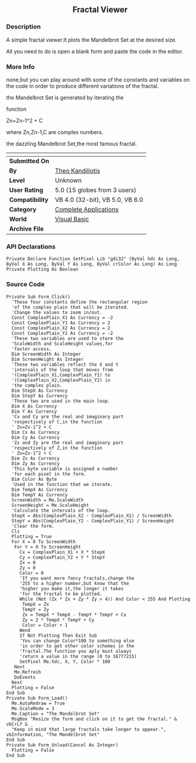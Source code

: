 ﻿<div align="center">

## Fractal Viewer


</div>

### Description

A simple fractal viewer.It plots the Mandelbrot Set at the desired size.

All you need to do is open a blank form and paste the code in the editor.
 
### More Info
 
none,but you can play around with some of the constants and variables on the code in order to produce different variations of the fractal.

the Mandelbrot Set is generated by iterating the

function

Zn=Zn-1^2 + C

where Zn,Zn-1,C are complex numbers.

the dazzling Mandelbrot Set,the most famous fractal.


<span>             |<span>
---                |---
**Submitted On**   |
**By**             |[Theo Kandiliotis](https://github.com/Planet-Source-Code/PSCIndex/blob/master/ByAuthor/theo-kandiliotis.md)
**Level**          |Unknown
**User Rating**    |5.0 (15 globes from 3 users)
**Compatibility**  |VB 4\.0 \(32\-bit\), VB 5\.0, VB 6\.0
**Category**       |[Complete Applications](https://github.com/Planet-Source-Code/PSCIndex/blob/master/ByCategory/complete-applications__1-27.md)
**World**          |[Visual Basic](https://github.com/Planet-Source-Code/PSCIndex/blob/master/ByWorld/visual-basic.md)
**Archive File**   |[](https://github.com/Planet-Source-Code/theo-kandiliotis-fractal-viewer__1-1517/archive/master.zip)

### API Declarations

```
Private Declare Function SetPixel Lib "gdi32" (ByVal hdc As Long, ByVal X As Long, ByVal Y As Long, ByVal crColor As Long) As Long
Private Plotting As Boolean
```


### Source Code

```
Private Sub Form_Click()
  'These four constants define the rectangular region
  'of the complex plain that will be iterated.
  'Change the values to zoom in/out.
  Const ComplexPlain_X1 As Currency = -2
  Const ComplexPlain_Y1 As Currency = 2
  Const ComplexPlain_X2 As Currency = 2
  Const ComplexPlain_Y2 As Currency = -2
  'These two variables are used to store the
  'ScaleWidth and ScaleHeight values,for
  'faster access.
  Dim ScreenWidth As Integer
  Dim ScreenHeight As Integer
  'These two variables reflect the X and Y
  'intervals of the loop that moves from
  '(ComplexPlain_X1,ComplexPlain_Y1) to
  '(ComplexPlain_X2,ComplexPlain_Y2) in
  'the complex plain.
  Dim StepX As Currency
  Dim StepY As Currency
  'These two are used in the main loop.
  Dim X As Currency
  Dim Y As Currency
  'Cx and Cy are the real and imaginary part
  'respectively of C,in the function
  ' Zv=Zv-1^2 + C
  Dim Cx As Currency
  Dim Cy As Currency
  'Zx and Zy are the real and imaginary part
  'respectively of Z,in the function
  ' Zv=Zv-1^2 + C
  Dim Zx As Currency
  Dim Zy As Currency
  'This byte variable is assigned a number
  'for each pixel in the form.
  Dim Color As Byte
  'Used in the function that we iterate.
  Dim TempX As Currency
  Dim TempY As Currency
  ScreenWidth = Me.ScaleWidth
  ScreenHeight = Me.ScaleHeight
  'Calculate the intervals of the loop.
  StepX = Abs(ComplexPlain_X2 - ComplexPlain_X1) / ScreenWidth
  StepY = Abs(ComplexPlain_Y2 - ComplexPlain_Y1) / ScreenHeight
  'Clear the form.
  Cls
  Plotting = True
  For X = 0 To ScreenWidth
   For Y = 0 To ScreenHeight
     Cx = ComplexPlain_X1 + X * StepX
     Cy = ComplexPlain_Y2 + Y * StepY
     Zx = 0
     Zy = 0
     Color = 0
     'If you want more fancy fractals,change the
     '255 to a higher number,but know that the
     'higher you make it,the longer it takes
     'for the fractal to be plotted.
     While (Not (Zx * Zx + Zy * Zy > 4)) And Color < 255 And Plotting
      TempX = Zx
      TempY = Zy
      Zx = TempX * TempX - TempY * TempY + Cx
      Zy = 2 * TempX * TempY + Cy
      Color = Color + 1
     Wend
     If Not Plotting Then Exit Sub
     'You can change Color*100 to something else
     'in order to get other color schemes in the
     'fractal.The function you aply must always
     'return a value in the range (0 to 16777215)
     SetPixel Me.hdc, X, Y, Color * 100
   Next
   Me.Refresh
   DoEvents
  Next
  Plotting = False
End Sub
Private Sub Form_Load()
  Me.AutoRedraw = True
  Me.ScaleMode = 3
  Me.Caption = "The Mandelbrot Set"
  MsgBox "Resize the form and click on it to get the fractal." & vbCrLf & _
  "Keep in mind that large fractals take longer to appear.", vbInformation, "The Mandelbrot Set"
End Sub
Private Sub Form_Unload(Cancel As Integer)
  Plotting = False
End Sub
```

